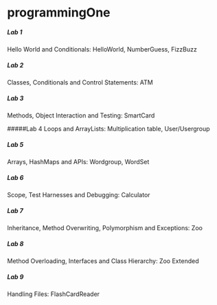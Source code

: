 # programmingOne

##### Lab 1
Hello World and Conditionals: HelloWorld, NumberGuess, FizzBuzz

##### Lab 2
Classes, Conditionals and Control Statements: ATM

##### Lab 3
Methods, Object Interaction and Testing: SmartCard

#####Lab 4
Loops and ArrayLists: Multiplication table, User/Usergroup

##### Lab 5
Arrays, HashMaps and APIs: Wordgroup, WordSet

##### Lab 6
Scope, Test Harnesses and Debugging: Calculator

##### Lab 7
Inheritance, Method Overwriting, Polymorphism and Exceptions: Zoo

##### Lab 8
Method Overloading, Interfaces and Class Hierarchy: Zoo Extended

##### Lab 9
Handling Files: FlashCardReader